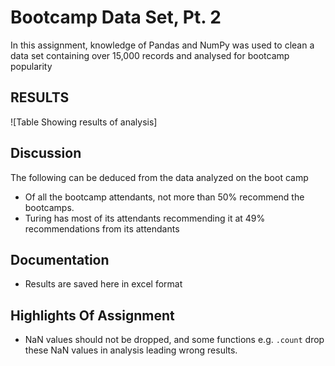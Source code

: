 # Bootcamp Data Set, Pt. 2

In this assignment, knowledge of Pandas and NumPy was used to clean a data set containing over 15,000 records and analysed for bootcamp popularity 

## RESULTS
 ![Table Showing results of analysis]


## Discussion
The following can be deduced from the data analyzed on the boot camp
* Of all the bootcamp attendants, not more than 50% recommend the bootcamps. 
* Turing has most of its attendants recommending it at 49% recommendations from its attendants

## Documentation
* Results are saved here in excel format


## Highlights Of Assignment
* NaN values should not be dropped, and some functions e.g. `.count` drop these NaN values in analysis leading wrong results.
